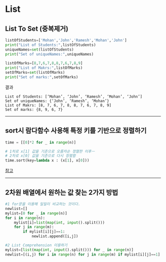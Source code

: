 # List
## List To Set (중복제거)
~~~python
listOfStudents=['Mohan','John','Ramesh','Mohan','John']
print("List of Students:",listOfStudents)
uniqueNames=set(listOfStudents)
print("Set of uniqueNames:",uniqueNames)
 
listOfMarks=[8,7,6,7,8,8,7,6,7,8,9]
print("List of Makrs:",listOfMarks)
setOfMarks=set(listOfMarks)
print("Set of marks:",setOfMarks)
~~~
결과
~~~
List of Students: [‘Mohan’, ‘John’, ‘Ramesh’, ‘Mohan’, ‘John’]
Set of uniqueNames: {‘John’, ‘Ramesh’, ‘Mohan’}
List of Makrs: [8, 7, 6, 7, 8, 8, 7, 6, 7, 8, 9]
Set of marks: {8, 9, 6, 7}

~~~
---
## sort시 람다함수 사용해 특정 키를 기반으로 정렬하기
~~~python
time = [[0]*2 for _ in range(n)]

# 1차로 x[1] 값을 기준으로 오름차순 정렬한 이후ㅡ
# 2차로 x[0] 값을 기준으로 다시 정렬함
time.sort(key=lambda x : (x[1], x[0]))
~~~
[참고](https://velog.io/@aonee/Python-%EC%A0%95%EB%A0%AC-sort-sorted-reverse)        
  - ---
## 2차원 배열에서 원하는 값 찾는 2가지 방법
~~~ python
#1 for문을 이용해 일일이 비교하는 것이다.
newlist=[]
mylist=[0 for _ in range(n)]
for i in range(n):
    mylist[i]=list(map(int, input().split()))
    for j in range(m):
        if mylist[i][j]==1:
            newlist.append([i,j])

#2 List Comprehension 이용하기
mylist=[list(map(int, input().split())) for _ in range(n)]
newlist=[(i,j) for i in range(n) for j in range(m) if mylist[i][j]==1]

      
~~~
